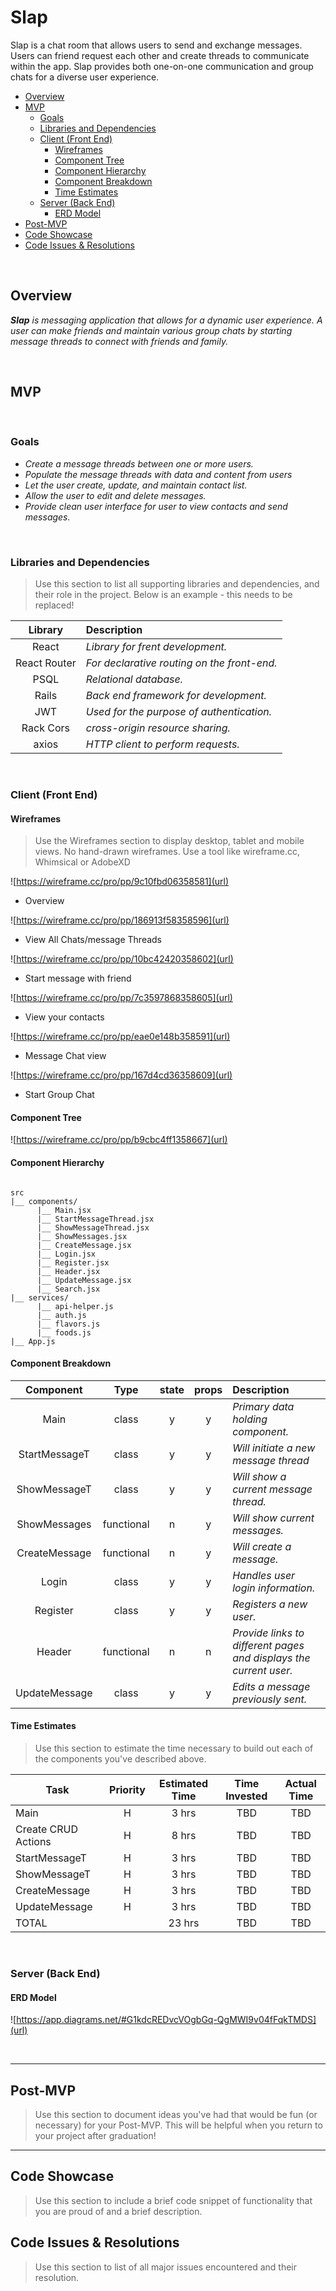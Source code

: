 # Slap
Slap is a chat room that allows users to send and exchange messages. Users can friend request each other and create threads to communicate within the app. Slap provides both one-on-one communication and group chats for a diverse user experience.


- [Overview](#overview)
- [MVP](#mvp)
  - [Goals](#goals)
  - [Libraries and Dependencies](#libraries-and-dependencies)
  - [Client (Front End)](#client-front-end)
    - [Wireframes](#wireframes)
    - [Component Tree](#component-tree)
    - [Component Hierarchy](#component-hierarchy)
    - [Component Breakdown](#component-breakdown)
    - [Time Estimates](#time-estimates)
  - [Server (Back End)](#server-back-end)
    - [ERD Model](#erd-model)
- [Post-MVP](#post-mvp)
- [Code Showcase](#code-showcase)
- [Code Issues & Resolutions](#code-issues--resolutions)

<br>

## Overview

_**Slap** is messaging application that allows for a dynamic user experience.  A user can make friends and maintain various group chats by starting message threads to connect with friends and family._


<br>

## MVP

<br>

### Goals

- _Create a message threads between one or more users._
- _Populate the message threads with data and content from users_
- _Let the user create, update, and maintain contact list._
- _Allow the user to edit and delete messages._
- _Provide clean user interface for user to view contacts and send messages._

<br>

### Libraries and Dependencies

> Use this section to list all supporting libraries and dependencies, and their role in the project. Below is an example - this needs to be replaced!

|     Library      | Description                                |
| :--------------: | :----------------------------------------- |
|      React       | _Library for frent development._           |
|   React Router   | _For declarative routing on the front-end._|
|     PSQL         | _Relational database._                     |
|      Rails       | _Back end framework for development._      |
|       JWT        | _Used for the purpose of authentication._  |
|   Rack Cors      | _cross-origin resource sharing._           |
|     axios        | _HTTP client to perform requests._         |

<br>

### Client (Front End)

#### Wireframes

> Use the Wireframes section to display desktop, tablet and mobile views. No hand-drawn wireframes. Use a tool like wireframe.cc, Whimsical or AdobeXD

![https://wireframe.cc/pro/pp/9c10fbd06358581](url)

- Overview

![https://wireframe.cc/pro/pp/186913f58358596](url)

- View All Chats/message Threads

![https://wireframe.cc/pro/pp/10bc42420358602](url)

- Start message with friend

![https://wireframe.cc/pro/pp/7c3597868358605](url)

- View your contacts

![https://wireframe.cc/pro/pp/eae0e148b358591](url)

- Message Chat view

![https://wireframe.cc/pro/pp/167d4cd36358609](url)

- Start Group Chat

#### Component Tree

![https://wireframe.cc/pro/pp/b9cbc4ff1358667](url)

#### Component Hierarchy
 

``` structure

src
|__ components/
      |__ Main.jsx
      |__ StartMessageThread.jsx
      |__ ShowMessageThread.jsx
      |__ ShowMessages.jsx
      |__ CreateMessage.jsx
      |__ Login.jsx
      |__ Register.jsx
      |__ Header.jsx
      |__ UpdateMessage.jsx
      |__ Search.jsx
|__ services/
      |__ api-helper.js
      |__ auth.js
      |__ flavors.js
      |__ foods.js
|__ App.js

```

#### Component Breakdown



|  Component   |    Type    | state | props | Description                                                      |
| :----------: | :--------: | :---: | :---: | :--------------------------------------------------------------- |
|    Main      |   class    |   y   |   y   | _Primary data holding component._                                |
|StartMessageT |   class    |   y   |   y   | _Will initiate a new message thread_                             |
| ShowMessageT |   class    |   y   |   y   | _Will show a current message thread._                            |
| ShowMessages | functional |   n   |   y   | _Will show current messages._                                    |
| CreateMessage| functional |   n   |   y   | _Will create a message._                                         |
|    Login     |   class    |   y   |   y   | _Handles user login information._                                |
|   Register   |   class    |   y   |   y   | _Registers a new user._                                          |
|    Header    | functional |   n   |   n   | _Provide links to different pages and displays the current user._|
| UpdateMessage|   class    |   y   |   y   | _Edits a message previously sent._                               |

#### Time Estimates

> Use this section to estimate the time necessary to build out each of the components you've described above.

| Task                | Priority | Estimated Time | Time Invested | Actual Time |
| ------------------- | :------: | :------------: | :-----------: | :---------: |
| Main                |    H     |     3 hrs      |     TBD       |     TBD     |
| Create CRUD Actions |    H     |     8 hrs      |     TBD       |     TBD     |
| StartMessageT       |    H     |     3 hrs      |     TBD       |     TBD     |
| ShowMessageT        |    H     |     3 hrs      |     TBD       |     TBD     |
| CreateMessage       |    H     |     3 hrs      |     TBD       |     TBD     |
| UpdateMessage       |    H     |     3 hrs      |     TBD       |     TBD     |
| TOTAL               |          |     23 hrs     |     TBD       |     TBD     |


<br>

### Server (Back End)

#### ERD Model

![https://app.diagrams.net/#G1kdcREDvcVOgbGq-QgMWI9v04fFqkTMDS](url)

<br>

***

## Post-MVP

> Use this section to document ideas you've had that would be fun (or necessary) for your Post-MVP. This will be helpful when you return to your project after graduation!

***

## Code Showcase

> Use this section to include a brief code snippet of functionality that you are proud of and a brief description.

## Code Issues & Resolutions

> Use this section to list of all major issues encountered and their resolution.
